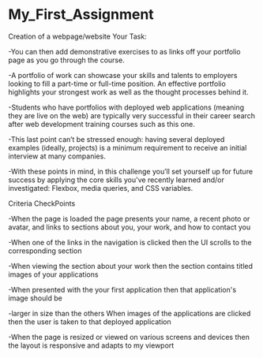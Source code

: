 # My_First_Assignment
Creation of a webpage/website
Your Task:

-You can then add demonstrative exercises to as links off your portfolio page as you go through
the course.

-A portfolio of work can showcase your skills and talents to employers looking to fill a part-time or full-time position. An effective portfolio highlights your strongest work as well as the thought processes behind it.

-Students who have portfolios with deployed web applications (meaning they are live on the web)
are typically very successful in their career search after web development training courses such
as this one.

-This last point can’t be stressed enough: having several deployed examples (ideally, projects) is
a minimum requirement to receive an initial interview at many companies.

-With these points in mind, in this challenge you’ll set yourself up for future success by applying
the core skills you've recently learned and/or investigated: Flexbox, media queries, and CSS
variables.

Criteria CheckPoints

-When the page is loaded the page presents your name, a recent photo or avatar, and links
to sections about you, your work, and how to contact you

-When one of the links in the navigation is clicked then the UI scrolls to the corresponding
section

-When viewing the section about your work then the section contains titled images of your
applications

-When presented with the your first application then that application's image should be

-larger in size than the others
When images of the applications are clicked then the user is taken to that deployed
application

-When the page is resized or viewed on various screens and devices then the layout is
responsive and adapts to my viewport